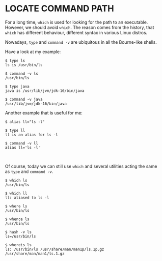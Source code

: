 # LOCATE COMMAND PATH

For a long time, `which` is used for looking for the path to an executable. However, we should avoid `which`. The reason comes from the history, that `which` has different behaviour, different syntax in various Linux distros.

Nowadays, `type` and `command -v` are ubiquitous in all the Bourne-like shells.

Have a look at my example:

```shell
$ type ls
ls is /usr/bin/ls

$ command -v ls
/usr/bin/ls

$ type java
java is /usr/lib/jvm/jdk-16/bin/java

$ command -v java
/usr/lib/jvm/jdk-16/bin/java
```

Another example that is useful for me:

```shell
$ alias ll="ls -l"

$ type ll
ll is an alias for ls -l

$ command -v ll
alias ll='ls -l'
```

&nbsp;

Of course, today we can still use `which` and several utilities acting the same as `type` and `command -v`.

```shell
$ which ls
/usr/bin/ls

$ which ll
ll: aliased to ls -l

$ where ls
/usr/bin/ls

$ whence ls
/usr/bin/ls

$ hash -v ls
ls=/usr/bin/ls

$ whereis ls
ls: /usr/bin/ls /usr/share/man/man1p/ls.1p.gz /usr/share/man/man1/ls.1.gz
```

